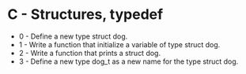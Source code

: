 # C - Structures, typedef

- 0 - Define a new type struct dog.
- 1 - Write a function that initialize a variable of type struct dog.
- 2 - Write a function that prints a struct dog.
- 3 - Define a new type dog_t as a new name for the type struct dog.


